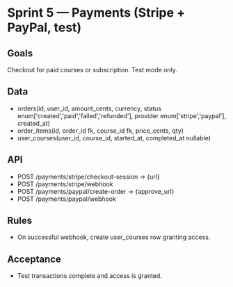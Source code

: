 # Sprint 5 — Payments (Stripe + PayPal, test)

## Goals
Checkout for paid courses or subscription. Test mode only.

## Data
- orders(id, user_id, amount_cents, currency, status enum['created','paid','failed','refunded'], provider enum['stripe','paypal'], created_at)
- order_items(id, order_id fk, course_id fk, price_cents, qty)
- user_courses(user_id, course_id, started_at, completed_at nullable)

## API
- POST /payments/stripe/checkout-session -> {url}
- POST /payments/stripe/webhook
- POST /payments/paypal/create-order -> {approve_url}
- POST /payments/paypal/webhook

## Rules
- On successful webhook, create user_courses row granting access.

## Acceptance
- Test transactions complete and access is granted.
